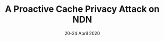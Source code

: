 ---
title: "A Proactive Cache Privacy Attack on NDN"
authors: "A. Compagno, M. Conti, E. Losiouk, G. Tsudik, S. Valle."
venue: "In Proceedings of 2020 IEEE/IFIP Network Operations and Management Symposium (NOMS 2020)"
type: "conference"
year: 2020
location: "Budapest, Hungary"
date: "20-24 April 2020"
--- 